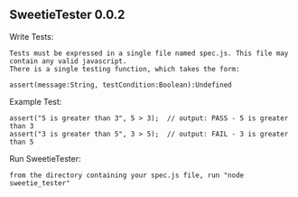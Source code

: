SweetieTester 0.0.2
-------------------

Write Tests:

    Tests must be expressed in a single file named spec.js. This file may contain any valid javascript.
    There is a single testing function, which takes the form:

    assert(message:String, testCondition:Boolean):Undefined

Example Test:

    assert("5 is greater than 3", 5 > 3);  // output: PASS - 5 is greater than 3
    assert("3 is greater than 5", 3 > 5);  // output: FAIL - 3 is greater than 5

Run SweetieTester:

    from the directory containing your spec.js file, run "node sweetie_tester"
